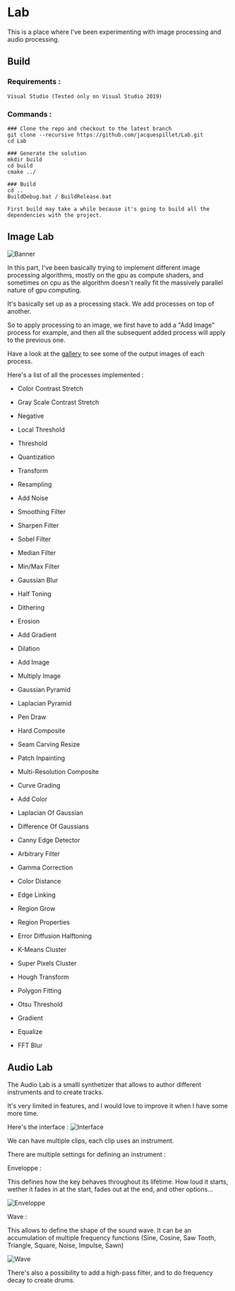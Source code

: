 # Lab

This is a place where I've been experimenting with image processing and audio processing.

## Build
### Requirements : 
    Visual Studio (Tested only on Visual Studio 2019)

### Commands : 
```
### Clone the repo and checkout to the latest branch
git clone --recursive https://github.com/jacquespillet/Lab.git
cd Lab

### Generate the solution
mkdir build
cd build
cmake ../

### Build
cd ..
BuildDebug.bat / BuildRelease.bat

First build may take a while because it's going to build all the dependencies with the project.

```


## Image Lab

![Banner](https://github.com/jacquespillet/Lab/blob/main/resources/Gallery/ImageLab/ImageLabBanner.png?raw=true)

In this part, I've been basically trying to implement different image processing algorithms, mostly on the gpu as compute shaders, and sometimes on cpu as the algorithm doesn't really fit the massively parallel nature of gpu computing.

It's basically set up as a processing stack. We add processes on top of another.

So to apply processing to an image, we first have to add a "Add Image" process for example, and then all the subsequent added process will apply to the previous one.

Have a look at the [gallery](https://github.com/jacquespillet/Lab/tree/main/resources/Gallery) to see some of the output images of each process.

Here's a list of all the processes implemented : 

* Color Contrast Stretch

* Gray Scale Contrast Stretch

* Negative

* Local Threshold

* Threshold

* Quantization

* Transform

* Resampling

* Add Noise

* Smoothing Filter

* Sharpen Filter

* Sobel Filter

* Median Filter

* Min/Max Filter

* Gaussian Blur

* Half Toning

* Dithering

* Erosion

* Add Gradient

* Dilation

* Add Image

* Multiply Image

* Gaussian Pyramid

* Laplacian Pyramid

* Pen Draw

* Hard Composite

* Seam Carving Resize

* Patch Inpainting

* Multi-Resolution Composite

* Curve Grading

* Add Color

* Laplacian Of Gaussian

* Difference Of Gaussians

* Canny Edge Detector

* Arbitrary Filter

* Gamma Correction

* Color Distance

* Edge Linking

* Region Grow

* Region Properties

* Error Diffusion Halftoning

* K-Means Cluster

* Super Pixels Cluster

* Hough Transform

* Polygon Fitting

* Otsu Threshold

* Gradient

* Equalize

* FFT Blur


## Audio Lab

The Audio Lab is a smalll synthetizer that allows to author different instruments and to create tracks. 

It's very limited in features, and I would love to improve it when I have some more time.

Here's the interface : 
![Interface](https://github.com/jacquespillet/Lab/blob/main/resources/Gallery/AudioLab/Interface.png?raw=true)

We can have multiple clips, each clip uses an instrument. 

There are multiple settings for defining an instrument : 

Enveloppe : 

This defines how the key behaves throughout its lifetime. How loud it starts, wether it fades in at the start, fades out at the end, and other options...

![Enveloppe](https://github.com/jacquespillet/Lab/blob/main/resources/Gallery/AudioLab/Enveloppe.png?raw=true)

Wave : 

This allows to define the shape of the sound wave. It can be an accumulation of multiple frequency functions (Sine, Cosine, Saw Tooth, Triangle, Square, Noise, Impulse, Sawn)

![Wave](https://github.com/jacquespillet/Lab/blob/main/resources/Gallery/AudioLab/Wave.PNG?raw=true)

There's also a possibility to add a high-pass filter, and to do frequency decay to create drums.


